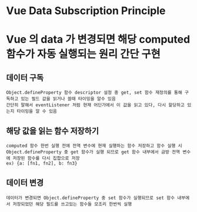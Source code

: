 # Vue Data Subscription Principle

# Vue 의 data 가 변경되면 해당 computed 함수가 자동 실행되는 원리 간단 구현

## 데이터 구독

    Object.defineProperty 함수 descriptor 설정 중 get, set 함수 재정의를 통해 구독하고 있는 필드 값을 읽거나 쓸때 타이밍을 알수 있음
    간단히 말해서 eventListener 처럼 현재 어딘가에서 이 값을 읽고 있다, 다시 할당하고 있는지 타이밍을 알 수 있음

## 해당 값을 읽는 함수 저장하기

    computed 함수 한번 실행 전에 전역 변수에 현재 실행하는 함수 저장하고 함수 실행 시 Object.defineProperty 중 get 함수가 실행 되므로 get 함수 내부에서 금방 전역 변수에 저장된 함수를 다시 집합으로 저장
    ex) {a: [fn1, fn2], b: fn3}

## 데이터 변경

    데이터가 변경되면 Object.defineProperty 중 set 함수가 실행되므로 set 함수 내부에서 저장되었던 해당 필드를 쓰고있는 함수들 모조리 한번씩 실행
